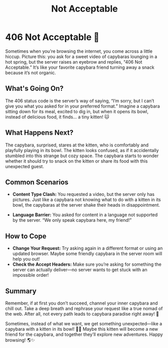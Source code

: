 ﻿---
category: 4xx
code: 406
cover: https://firebasestorage.googleapis.com/v0/b/capy-http.appspot.com/o/Capy-406-750x600.webp?alt=media
thumbnail: https://firebasestorage.googleapis.com/v0/b/capy-http.appspot.com/o/Capy-406-250x200.webp?alt=media
coverAlt: Not Acceptable
description: Not Acceptable
tags:
- 4xx
title: Not Acceptable
---


# 406 Not Acceptable 🐾

Sometimes when you're browsing the internet, you come across a little hiccup. Picture this: you ask for a sweet video of capybaras lounging in a hot spring, but the server raises an eyebrow and replies, “406 Not Acceptable.” It’s like your favorite capybara friend turning away a snack because it’s not organic.


## What's Going On?
The 406 status code is the server’s way of saying, “I’m sorry, but I can’t give you what you asked for in your preferred format.” Imagine a capybara sitting down for its meal, excited to dig in, but when it opens its bowl, instead of delicious food, it finds... a tiny kitten! 🐱

## What Happens Next?
The capybara, surprised, stares at the kitten, who is comfortably and playfully playing in its bowl. The kitten looks confused, as if it accidentally stumbled into this strange but cozy space. The capybara starts to wonder whether it should try to snack on the kitten or share its food with this unexpected guest.

## Common Scenarios
- **Content Type Clash:** You requested a video, but the server only has pictures. Just like a capybara not knowing what to do with a kitten in its bowl, the capybaras at the server shake their heads in disappointment.

- **Language Barrier:**  You asked for content in a language not supported by the server. “We only speak capybara here, my friend!”

## How to Cope

- **Change Your Request:** Try asking again in a different format or using an updated browser. Maybe some friendly capybara in the server room will help you out!
- **Check the Accept Headers:** Make sure you’re asking for something the server can actually deliver—no server wants to get stuck with an impossible order!

## Summary

Remember, if at first you don’t succeed, channel your inner capybara and chill out. Take a deep breath and rephrase your request like a true nomad of the web. After all, not every path leads to capybara paradise right away! 🌈

Sometimes, instead of what we want, we get something unexpected—like a capybara with a kitten in its bowl! 🐾🐱 Maybe this kitten will become a new friend for the capybara, and together they’ll explore new adventures. Happy browsing! 🌎✨